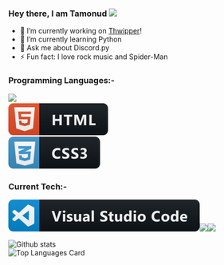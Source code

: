 ### Hey there, I am Tamonud <img src="https://raw.githubusercontent.com/MartinHeinz/MartinHeinz/master/wave.gif" width="30px">

- 🔭 I’m currently working on <a href="https://github.com/spidey711/Thwipper-bot">Thwipper</a>!
- 🌱 I’m currently learning Python
- 💬 Ask me about Discord.py
- ⚡ Fun fact: I love rock music and Spider-Man<br>
### Programming Languages:-
<img src="https://raw.githubusercontent.com/fenix-hub/ColoredBadges/master/svg/dev/languages/python.svg"></img><br><img src="https://raw.githubusercontent.com/MikeCodesDotNET/ColoredBadges/master/svg/dev/languages/html.svg"></img><br><img src="https://raw.githubusercontent.com/MikeCodesDotNET/ColoredBadges/master/svg/dev/languages/css3.svg"></img><br>

### Current Tech:-
<img src="https://raw.githubusercontent.com/MikeCodesDotNET/ColoredBadges/master/svg/dev/tools/visualstudio_code.svg"></img><img src="https://raw.githubusercontent.com/klaasnicolaas/ColoredBadges/new-badges/svg/dev/services/github.svg"></img><img src="https://raw.githubusercontent.com/klaasnicolaas/ColoredBadges/new-badges/svg/devices/pc.svg"></img> 

![Github stats](https://github-readme-stats.vercel.app/api?username=spidey711&theme=dracula&show_icons=true&count_private=true) <br>
![Top Languages Card](https://github-readme-stats.vercel.app/api/top-langs/?username=spidey711&layout=compact) 
